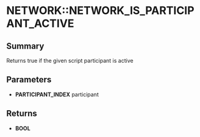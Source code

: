 # NETWORK::NETWORK_IS_PARTICIPANT_ACTIVE

## Summary
Returns true if the given script participant is active

## Parameters
* **PARTICIPANT_INDEX** participant

## Returns
* **BOOL**
